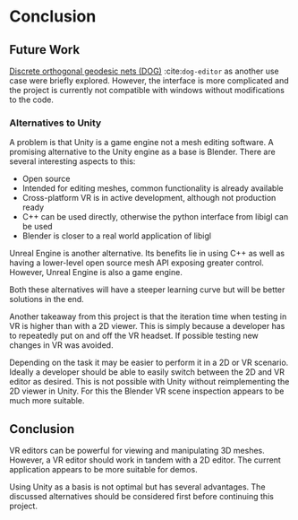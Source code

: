 # Conclusion

## Future Work

[Discrete orthogonal geodesic nets (DOG)](https://github.com/MichaelRabinovich/DOG-editor/) :cite:`dog-editor` as another use case were briefly explored. However, the interface is more complicated and the project is currently not compatible with windows without modifications to the code. 

### Alternatives to Unity

A problem is that Unity is a game engine not a mesh editing software. A promising alternative to the Unity engine as a base is Blender. There are several interesting aspects to this: 

- Open source
- Intended for editing meshes, common functionality is already available
- Cross-platform VR is in active development, although not production ready
- C++ can be used directly, otherwise the python interface from libigl can be used
- Blender is closer to a real world application of libigl

Unreal Engine is another alternative. Its benefits lie in using C++ as well as having a lower-level open source mesh API exposing greater control. However, Unreal Engine is also a game engine.

Both these alternatives will have a steeper learning curve but will be better solutions in the end.

Another takeaway from this project is that the iteration time when testing in VR is higher than with a 2D viewer. This is simply because a developer has to repeatedly put on and off the VR headset. If possible testing new changes in VR was avoided. 

Depending on the task it may be easier to perform it in a 2D or VR scenario. Ideally a developer should be able to easily switch between the 2D and VR editor as desired. This is not possible with Unity without reimplementing the 2D viewer in Unity. For this the Blender VR scene inspection appears to be much more suitable. 

## Conclusion

VR editors can be powerful for viewing and manipulating 3D meshes. However, a VR editor should work in tandem with a 2D editor. The current application appears to be more suitable for demos. 

Using Unity as a basis is not optimal but has several advantages. The discussed alternatives should be considered first before continuing this project.
